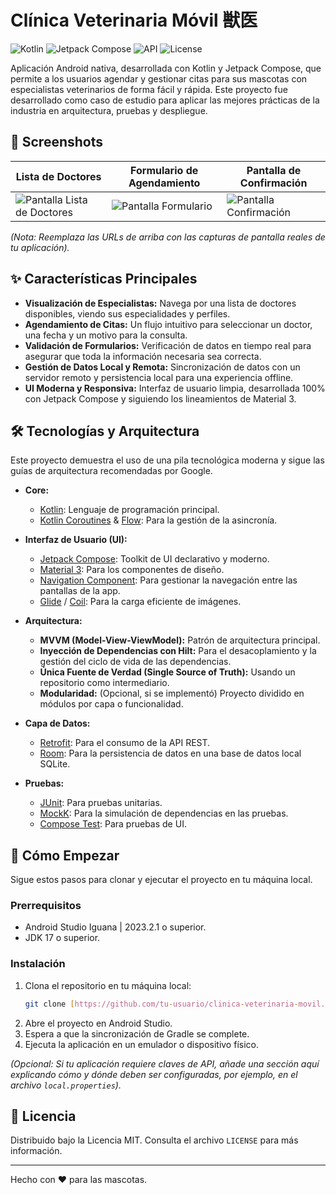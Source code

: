 # Clínica Veterinaria Móvil 獣医

![Kotlin](https://img.shields.io/badge/Kotlin-1.9.23-7F52FF?style=for-the-badge&logo=kotlin)
![Jetpack Compose](https://img.shields.io/badge/Jetpack_Compose-1.6.7-4285F4?style=for-the-badge&logo=jetpackcompose)
![API](https://img.shields.io/badge/API-26%2B-3DDC84?style=for-the-badge&logo=android)
![License](https://img.shields.io/badge/License-MIT-yellow.svg)

Aplicación Android nativa, desarrollada con Kotlin y Jetpack Compose, que permite a los usuarios agendar y gestionar citas para sus mascotas con especialistas veterinarios de forma fácil y rápida. Este proyecto fue desarrollado como caso de estudio para aplicar las mejores prácticas de la industria en arquitectura, pruebas y despliegue.

## 📸 Screenshots

| Lista de Doctores                               | Formulario de Agendamiento                     | Pantalla de Confirmación                          |
| ----------------------------------------------- | ---------------------------------------------- | ------------------------------------------------- |
| ![Pantalla Lista de Doctores](URL_A_TU_SCREENSHOT_1.png) | ![Pantalla Formulario](URL_A_TU_SCREENSHOT_2.png) | ![Pantalla Confirmación](URL_A_TU_SCREENSHOT_3.png) |

*(Nota: Reemplaza las URLs de arriba con las capturas de pantalla reales de tu aplicación).*

## ✨ Características Principales

* **Visualización de Especialistas:** Navega por una lista de doctores disponibles, viendo sus especialidades y perfiles.
* **Agendamiento de Citas:** Un flujo intuitivo para seleccionar un doctor, una fecha y un motivo para la consulta.
* **Validación de Formularios:** Verificación de datos en tiempo real para asegurar que toda la información necesaria sea correcta.
* **Gestión de Datos Local y Remota:** Sincronización de datos con un servidor remoto y persistencia local para una experiencia offline.
* **UI Moderna y Responsiva:** Interfaz de usuario limpia, desarrollada 100% con Jetpack Compose y siguiendo los lineamientos de Material 3.

## 🛠️ Tecnologías y Arquitectura

Este proyecto demuestra el uso de una pila tecnológica moderna y sigue las guías de arquitectura recomendadas por Google.

* **Core:**
    * [Kotlin](https://kotlinlang.org/): Lenguaje de programación principal.
    * [Kotlin Coroutines](https://kotlinlang.org/docs/coroutines-overview.html) & [Flow](https://developer.android.com/kotlin/flow): Para la gestión de la asincronía.

* **Interfaz de Usuario (UI):**
    * [Jetpack Compose](https://developer.android.com/jetpack/compose): Toolkit de UI declarativo y moderno.
    * [Material 3](https://m3.material.io/): Para los componentes de diseño.
    * [Navigation Component](https://developer.android.com/guide/navigation): Para gestionar la navegación entre las pantallas de la app.
    * [Glide](https://github.com/bumptech/glide) / [Coil](https://coil-kt.github.io/coil/): Para la carga eficiente de imágenes.

* **Arquitectura:**
    * **MVVM (Model-View-ViewModel):** Patrón de arquitectura principal.
    * **Inyección de Dependencias con Hilt:** Para el desacoplamiento y la gestión del ciclo de vida de las dependencias.
    * **Única Fuente de Verdad (Single Source of Truth):** Usando un repositorio como intermediario.
    * **Modularidad:** (Opcional, si se implementó) Proyecto dividido en módulos por capa o funcionalidad.

* **Capa de Datos:**
    * [Retrofit](https://square.github.io/retrofit/): Para el consumo de la API REST.
    * [Room](https://developer.android.com/training/data-storage/room): Para la persistencia de datos en una base de datos local SQLite.

* **Pruebas:**
    * [JUnit](https://junit.org/junit4/): Para pruebas unitarias.
    * [MockK](https://mockk.io/): Para la simulación de dependencias en las pruebas.
    * [Compose Test](https://developer.android.com/jetpack/compose/testing): Para pruebas de UI.

## 🚀 Cómo Empezar

Sigue estos pasos para clonar y ejecutar el proyecto en tu máquina local.

### Prerrequisitos

* Android Studio Iguana | 2023.2.1 o superior.
* JDK 17 o superior.

### Instalación

1.  Clona el repositorio en tu máquina local:
    ```bash
    git clone [https://github.com/tu-usuario/clinica-veterinaria-movil.git](https://github.com/tu-usuario/clinica-veterinaria-movil.git)
    ```
2.  Abre el proyecto en Android Studio.
3.  Espera a que la sincronización de Gradle se complete.
4.  Ejecuta la aplicación en un emulador o dispositivo físico.

*(Opcional: Si tu aplicación requiere claves de API, añade una sección aquí explicando cómo y dónde deben ser configuradas, por ejemplo, en el archivo `local.properties`).*

## 📜 Licencia

Distribuido bajo la Licencia MIT. Consulta el archivo `LICENSE` para más información.

---
Hecho con ❤️ para las mascotas.
